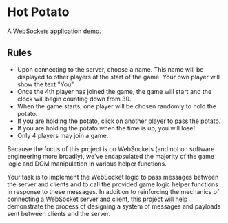 # Hot Potato

A WebSockets application demo.

## Rules

* Upon connecting to the server, choose a name. This name will be displayed to other players at the start of the game. Your own player will show the text "You".
* Once the 4th player has joined the game, the game will start and the clock will begin counting down from 30.
* When the game starts, one player will be chosen randomly to hold the potato.
* If you are holding the potato, click on another player to pass the potato.
* If you are holding the potato when the time is up, you will lose!
* Only 4 players may join a game.

Because the focus of this project is on WebSockets (and not on software engineering more broadly), we’ve encapsulated the majority of the game logic and DOM manipulation in various helper functions.

Your task is to implement the WebSocket logic to pass messages between the server and clients and to call the provided game logic helper functions in response to these messages. In addition to reinforcing the mechanics of connecting a WebSocket server and client, this project will help demonstrate the process of designing a system of messages and payloads sent between clients and the server.
